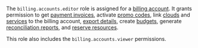 The `billing.accounts.editor` role is assigned for a [billing account](../../../billing/concepts/billing-account.md). It grants permission to get [payment invoices](../../../billing/concepts/bill.md), activate [promo codes](../../../billing/concepts/promo-code.md), link [clouds](../../../resource-manager/concepts/resources-hierarchy.md#cloud) and [services](../../../overview/concepts/services.md) to the billing account, [export details](../../../billing/operations/get-folder-report.md), create [budgets](../../../billing/concepts/budget.md), generate [reconciliation reports](../../../billing/concepts/act.md#reconciliation-report), and [reserve resources](../../../billing/concepts/cvos.md).

This role also includes the `billing.accounts.viewer` permissions.
